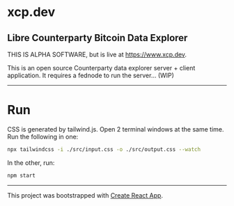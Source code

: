 # xcp.dev

## Libre Counterparty Bitcoin Data Explorer

THIS IS ALPHA SOFTWARE, but is live at https://www.xcp.dev.

This is an open source Counterparty data explorer server + client application. It requires a fednode to run the server... (WIP)

---

# Run

CSS is generated by tailwind.js. Open 2 terminal windows at the same time. Run the following in one:

```bash
npx tailwindcss -i ./src/input.css -o ./src/output.css --watch
```

In the other, run:

```bash
npm start
```

---

This project was bootstrapped with [Create React App](https://github.com/facebook/create-react-app).
